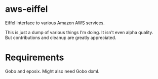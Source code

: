aws-eiffel
==========

Eiffel interface to various Amazon AWS services.

This is just a dump of various things I'm doing. It isn't even alpha quality.
But contributions and cleanup are greatly appreciated.

Requirements
============
Gobo and eposix. Might also need Gobo dxml.